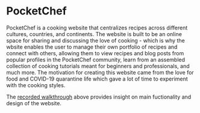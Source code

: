 # PocketChef

PocketChef is a cooking website that centralizes recipes across different cultures, countries, and continents. The website is built to be an online space for sharing and discussing the love of cooking - which is why the wbsite enables the user to manage their own portfolio of recipes and connect with others, allowing them to view recipes and blog posts from popular profiles in the PocketChef community, learn from an assembled collection of cooking tutorials meant for beginners and professionals, and much more. The motivation for creating this website came from the love for food and COVID-19 quarantine life which gave a lot of time to experiment with the cooking styles. 

The [recorded walkthrough](https://github.com/akurbanovv/PocketChef/blob/main/Recording-Walkthrough.mp4) above provides insight on main fuctionality and design of the website. 
